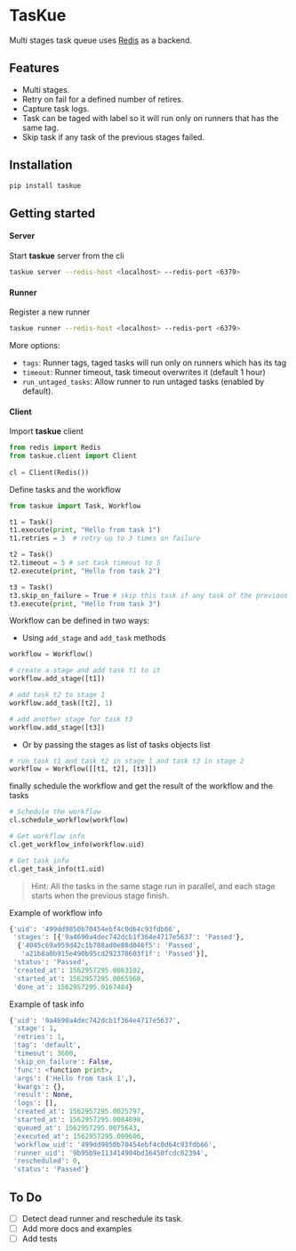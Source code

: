# TasKue
Multi stages task queue uses [Redis](https://redis.io) as a backend.

## Features
- Multi stages.
- Retry on fail for a defined number of retires.
- Capture task logs.
- Task can be taged with label so it will run only on runners that has the same tag. 
- Skip task if any task of the previous stages failed.

## Installation
```bash
pip install taskue
```

## Getting started
#### Server
Start **taskue** server from the cli 
```bash
taskue server --redis-host <localhost> --redis-port <6379>
```

#### Runner
Register a new runner
```bash
taskue runner --redis-host <localhost> --redis-port <6379>
```
More options: 
- `tags`: Runner tags, taged tasks will run only on runners which has its tag
- `timeout`: Runner timeout, task timeout overwrites it (default 1 hour)
- `run_untaged_tasks`: Allow runner to run untaged tasks (enabled by default).


#### Client
Import **taskue** client
```python
from redis import Redis
from taskue.client import Client                         
   
cl = Client(Redis()) 
```

Define tasks and the workflow

```python
from taskue import Task, Workflow

t1 = Task() 
t1.execute(print, "Hello from task 1")                           
t1.retries = 3  # retry up to 3 times on failure                         

t2 = Task()
t2.timeout = 5 # set task timeout to 5
t2.execute(print, "Hello from task 2")  

t3 = Task()
t3.skip_on_failure = True # skip this task if any task of the previous stage failed
t3.execute(print, "Hello from task 3") 
```            

Workflow can be defined in two ways:
- Using ```add_stage``` and ```add_task``` methods 
```python
workflow = Workflow()

# create a stage and add task t1 to it
workflow.add_stage([t1])

# add task t2 to stage 1
workflow.add_task([t2], 1)

# add another stage for task t3
workflow.add_stage([t3])
```

- Or by passing the stages as list of tasks objects list
```python
# run task t1 and task t2 in stage 1 and task t3 in stage 2
workflow = Workflow([[t1, t2], [t3]])
```
finally schedule the workflow and get the result of the workflow and the tasks
```python
# Schedule the workflow
cl.schedule_workflow(workflow) 

# Get workflow info
cl.get_workflow_info(workflow.uid)

# Get task info
cl.get_task_info(t1.uid)
```

> Hint: All the tasks in the same stage run in parallel, and each stage starts when the previous stage finish.


Example of workflow info
```python
{'uid': '499dd9850b70454ebf4c0d64c93fdb66',
 'stages': [{'9a4690a4dec742dcb1f364e4717e5637': 'Passed'},
  {'4045c69a959d42c1b788ad0e88d046f5': 'Passed',
   'a21b8a0b915e490b95cd292370603f1f': 'Passed'}],
 'status': 'Passed',
 'created_at': 1562957295.0063102,
 'started_at': 1562957295.0065968,
 'done_at': 1562957295.0167484}

```

Example of task info
```python
{'uid': '9a4690a4dec742dcb1f364e4717e5637',
 'stage': 1,
 'retries': 1,
 'tag': 'default',
 'timeout': 3600,
 'skip_on_failure': False,
 'func': <function print>,
 'args': ('Hello from task 1',),
 'kwargs': {},
 'result': None,
 'logs': [],
 'created_at': 1562957295.0025797,
 'started_at': 1562957295.0084898,
 'queued_at': 1562957295.0075643,
 'executed_at': 1562957295.009686,
 'workflow_uid': '499dd9850b70454ebf4c0d64c93fdb66',
 'runner_uid': '9b95b9e113414904bd16450fcdc02394',
 'rescheduled': 0,
 'status': 'Passed'}
```

## To Do
- [ ] Detect dead runner and reschedule its task.
- [ ] Add more docs and examples
- [ ] Add tests